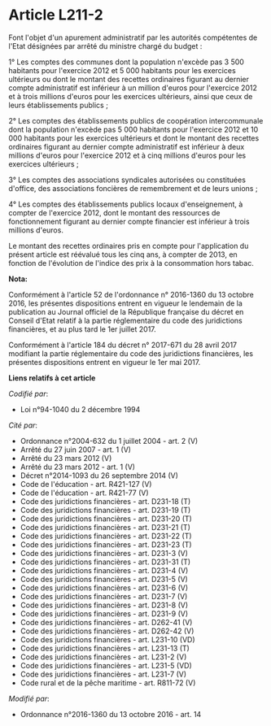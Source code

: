 # Article L211-2

Font l'objet d'un apurement administratif par les autorités compétentes de l'Etat désignées par arrêté du ministre chargé du
budget : 

1° Les comptes des communes dont la population n'excède pas 3 500 habitants pour l'exercice 2012 et 5 000 habitants pour les
exercices ultérieurs ou dont le montant des recettes ordinaires figurant au dernier compte administratif est inférieur à un
million d'euros pour l'exercice 2012 et à trois millions d'euros pour les exercices ultérieurs, ainsi que ceux de leurs
établissements publics ; 

2° Les comptes des établissements publics de coopération intercommunale dont la population n'excède pas 5 000 habitants pour
l'exercice 2012 et 10 000 habitants pour les exercices ultérieurs et dont le montant des recettes ordinaires figurant au
dernier compte administratif est inférieur à deux millions d'euros pour l'exercice 2012 et à cinq millions d'euros pour les
exercices ultérieurs ; 

3° Les comptes des associations syndicales autorisées ou constituées d'office, des associations foncières de remembrement et
de leurs unions ; 

4° Les comptes des établissements publics locaux d'enseignement, à compter de l'exercice 2012, dont le montant des ressources
de fonctionnement figurant au dernier compte financier est inférieur à trois millions d'euros. 

Le montant des recettes ordinaires pris en compte pour l'application du présent article est réévalué tous les cinq ans, à
compter de 2013, en fonction de l'évolution de l'indice des prix à la consommation hors tabac.

**Nota:**

Conformément à l'article 52 de l'ordonnance n° 2016-1360 du 13 octobre 2016, les présentes dispositions entrent en vigueur le
lendemain de la publication au Journal officiel de la République française du décret en Conseil d'Etat relatif à la partie
réglementaire du code des juridictions financières, et au plus tard le 1er juillet 2017.

Conformément à l'article 184 du décret n° 2017-671 du 28 avril 2017 modifiant la partie réglementaire du code des
juridictions financières, les présentes dispositions entrent en vigueur le 1er mai 2017.

**Liens relatifs à cet article**

_Codifié par_:

  - Loi n°94-1040 du 2 décembre 1994

_Cité par_:

  - Ordonnance n°2004-632 du 1 juillet 2004 - art. 2 (V)
  - Arrêté du 27 juin 2007 - art. 1 (V)
  - Arrêté du 23 mars 2012 (V)
  - Arrêté du 23 mars 2012 - art. 1 (V)
  - Décret n°2014-1093 du 26 septembre 2014 (V)
  - Code de l'éducation - art. R421-127 (V)
  - Code de l'éducation - art. R421-77 (V)
  - Code des juridictions financières - art. D231-18 (T)
  - Code des juridictions financières - art. D231-19 (T)
  - Code des juridictions financières - art. D231-20 (T)
  - Code des juridictions financières - art. D231-21 (T)
  - Code des juridictions financières - art. D231-22 (T)
  - Code des juridictions financières - art. D231-23 (T)
  - Code des juridictions financières - art. D231-3 (V)
  - Code des juridictions financières - art. D231-31 (T)
  - Code des juridictions financières - art. D231-4 (V)
  - Code des juridictions financières - art. D231-5 (V)
  - Code des juridictions financières - art. D231-6 (V)
  - Code des juridictions financières - art. D231-7 (V)
  - Code des juridictions financières - art. D231-8 (V)
  - Code des juridictions financières - art. D231-9 (V)
  - Code des juridictions financières - art. D262-41 (V)
  - Code des juridictions financières - art. D262-42 (V)
  - Code des juridictions financières - art. L231-10 (VD)
  - Code des juridictions financières - art. L231-13 (T)
  - Code des juridictions financières - art. L231-2 (V)
  - Code des juridictions financières - art. L231-5 (VD)
  - Code des juridictions financières - art. L231-7 (V)
  - Code rural et de la pêche maritime - art. R811-72 (V)

_Modifié par_:

  - Ordonnance n°2016-1360 du 13 octobre 2016 - art. 14
